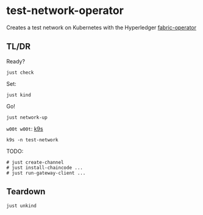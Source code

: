 # test-network-operator
Creates a test network on Kubernetes with the Hyperledger [fabric-operator](https://github.com/hyperledger-labs/fabric-operator)  

## TL/DR

Ready?
```shell
just check 
```

Set:
```shell
just kind 
```

Go!
```shell
just network-up
```

`w00t w00t`: [k9s](https://k9scli.io/topics/install/)
```shell
k9s -n test-network
```

TODO: 
```shell
# just create-channel
# just install-chaincode ... 
# just run-gateway-client ... 
```



## Teardown

```shell
just unkind
```